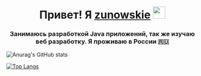 <h1 align="center">Привет! Я <a href="https://bio.hushworld.fun/" target="_blank">zunowskie</a> 
<img src="https://github.com/blackcater/blackcater/raw/main/images/Hi.gif" height="32"/></h1>
<h3 align="center">Занимаюсь разработкой Java приложений, так же изучаю веб разработку. Я проживаю в России 🇷🇺</h3>


 ![Anurag's GitHub stats](https://github-readme-stats.vercel.app/api?username=zunowskie&show_icons=true&theme=radical) 
 
 [![Top Langs](https://github-readme-stats.vercel.app/api/top-langs/?username=zunowskie&layout=compact)](https://github.com/anuraghazra/github-readme-stats)
